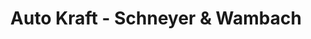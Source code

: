 ---
title: "Auto Kraft - Schneyer & Wambach"
url: /erlangen/auto-kraft-schneyer-und-wambach/
shop: Autowerkstatt
---
